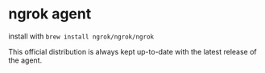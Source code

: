 # ngrok agent

install with `brew install ngrok/ngrok/ngrok`

This official distribution is always kept up-to-date with the latest release of the agent.

